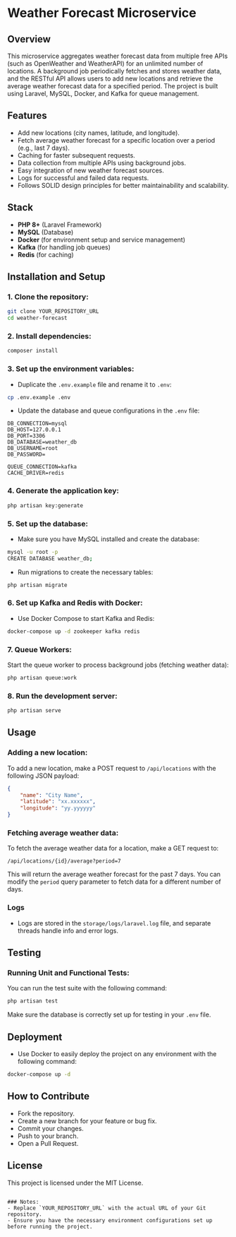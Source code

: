 # Weather Forecast Microservice

## Overview
This microservice aggregates weather forecast data from multiple free APIs (such as OpenWeather and WeatherAPI) for an unlimited number of locations. A background job periodically fetches and stores weather data, and the RESTful API allows users to add new locations and retrieve the average weather forecast data for a specified period. The project is built using Laravel, MySQL, Docker, and Kafka for queue management.

## Features
- Add new locations (city names, latitude, and longitude).
- Fetch average weather forecast for a specific location over a period (e.g., last 7 days).
- Caching for faster subsequent requests.
- Data collection from multiple APIs using background jobs.
- Easy integration of new weather forecast sources.
- Logs for successful and failed data requests.
- Follows SOLID design principles for better maintainability and scalability.

## Stack
- **PHP 8+** (Laravel Framework)
- **MySQL** (Database)
- **Docker** (for environment setup and service management)
- **Kafka** (for handling job queues)
- **Redis** (for caching)

## Installation and Setup

### 1. Clone the repository:
```bash
git clone YOUR_REPOSITORY_URL
cd weather-forecast
```

### 2. Install dependencies:
```bash
composer install
```

### 3. Set up the environment variables:
- Duplicate the `.env.example` file and rename it to `.env`:
```bash
cp .env.example .env
```
- Update the database and queue configurations in the `.env` file:
```plaintext
DB_CONNECTION=mysql
DB_HOST=127.0.0.1
DB_PORT=3306
DB_DATABASE=weather_db
DB_USERNAME=root
DB_PASSWORD=

QUEUE_CONNECTION=kafka
CACHE_DRIVER=redis
```

### 4. Generate the application key:
```bash
php artisan key:generate
```

### 5. Set up the database:
- Make sure you have MySQL installed and create the database:
```bash
mysql -u root -p
CREATE DATABASE weather_db;
```
- Run migrations to create the necessary tables:
```bash
php artisan migrate
```

### 6. Set up Kafka and Redis with Docker:
- Use Docker Compose to start Kafka and Redis:
```bash
docker-compose up -d zookeeper kafka redis
```

### 7. Queue Workers:
Start the queue worker to process background jobs (fetching weather data):
```bash
php artisan queue:work
```

### 8. Run the development server:
```bash
php artisan serve
```

## Usage

### Adding a new location:
To add a new location, make a POST request to `/api/locations` with the following JSON payload:
```json
{
    "name": "City Name",
    "latitude": "xx.xxxxxx",
    "longitude": "yy.yyyyyy"
}
```

### Fetching average weather data:
To fetch the average weather data for a location, make a GET request to:
```
/api/locations/{id}/average?period=7
```
This will return the average weather forecast for the past 7 days. You can modify the `period` query parameter to fetch data for a different number of days.

### Logs
- Logs are stored in the `storage/logs/laravel.log` file, and separate threads handle info and error logs.

## Testing

### Running Unit and Functional Tests:
You can run the test suite with the following command:
```bash
php artisan test
```

Make sure the database is correctly set up for testing in your `.env` file.

## Deployment
- Use Docker to easily deploy the project on any environment with the following command:
```bash
docker-compose up -d
```

## How to Contribute
- Fork the repository.
- Create a new branch for your feature or bug fix.
- Commit your changes.
- Push to your branch.
- Open a Pull Request.

## License
This project is licensed under the MIT License.
```

### Notes:
- Replace `YOUR_REPOSITORY_URL` with the actual URL of your Git repository.
- Ensure you have the necessary environment configurations set up before running the project.
